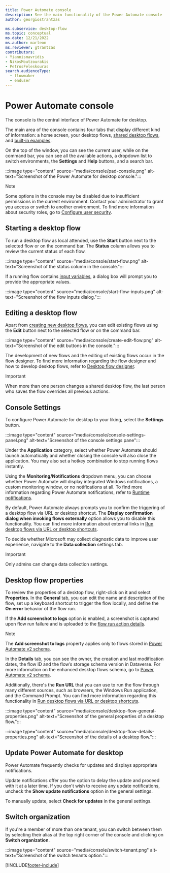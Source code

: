 ```yaml
---
title: Power Automate console
description: See the main functionality of the Power Automate console
author: georgiostrantzas

ms.subservice: desktop-flow
ms.topic: conceptual
ms.date: 12/21/2022
ms.author: marleon
ms.reviewer: gtrantzas
contributors:
- Yiannismavridis
- NikosMoutzourakis
- PetrosFeleskouras 
search.audienceType: 
  - flowmaker
  - enduser
---
```


# Power Automate console

The console is the central interface of Power Automate for desktop.

The main area of the console contains four tabs that display different kind of information: a home screen, your desktop flows, [shared desktop flows](manage.md#share-desktop-flows), and [built-in examples](create-flow.md#start-creating-desktop-flows-using-examples).

On the top of the window, you can see the current user, while on the command bar, you can see all the available actions, a dropdown list to switch environments, the **Settings** and **Help** buttons, and a search bar.

:::image type="content" source="media/console/pad-console.png" alt-text="Screenshot of the Power Automate for desktop console.":::

> [!NOTE]
> Some options in the console may be disabled due to insufficient permissions in the current environment. Contact your administrator to grant you access or switch to another environment. To find more information about security roles, go to [Configure user security](/power-platform/admin/database-security).

## Starting a desktop flow

To run a desktop flow as local attended, use the **Start** button next to the selected flow or on the command bar. The **Status** column allows you to review the current status of each flow.

:::image type="content" source="media/console/start-flow.png" alt-text="Screenshot of the status column in the console.":::

If a running flow contains [input variables](manage-variables.md#input-and-output-variables), a dialog box will prompt you to provide the appropriate values.

:::image type="content" source="media/console/start-flow-inputs.png" alt-text="Screenshot of the flow inputs dialog.":::

## Editing a desktop flow

Apart from [creating new desktop flows](create-flow.md), you can edit existing flows using the **Edit** button next to the selected flow or on the command bar.

:::image type="content" source="media/console/create-edit-flow.png" alt-text="Screenshot of the edit buttons in the console.":::

The development of new flows and the editing of existing flows occur in the flow designer. To find more information regarding the flow designer and how to develop desktop flows, refer to [Desktop flow designer](flow-designer.md).

>[!IMPORTANT]
> When more than one person changes a shared desktop flow, the last person who saves the flow overrides all previous actions.

## Console Settings

To configure Power Automate for desktop to your liking, select the **Settings** button.

:::image type="content" source="media/console/console-settings-panel.png" alt-text="Screenshot of the console settings pane":::

Under the **Application** category, select whether Power Automate should launch automatically and whether closing the console will also close the application. You may also set a hotkey combination to stop running flows instantly.

Using the **Monitoring/Notifications** dropdown menu, you can choose whether Power Automate will display integrated Windows notifications, a custom monitoring window, or no notifications at all. To find more information regarding Power Automate notifications, refer to [Runtime notifications](runtime-notifications.md).

By default, Power Automate always prompts you to confirm the triggering of a desktop flow via URL or desktop shortcut. The **Display confirmation dialog when invoking flows externally** option allows you to disable this functionality. You can find more information about external links in [Run desktop flows via URL or desktop shortcuts](run-desktop-flows-url-shortcuts.md).  

To decide whether Microsoft may collect diagnostic data to improve user experience, navigate to the **Data collection** settings tab.

>[!IMPORTANT]
>Only admins can change data collection settings.

## Desktop flow properties

To review the properties of a desktop flow, right-click on it and select **Properties**. In the **General** tab, you can edit the name and description of the flow, set up a keyboard shortcut to trigger the flow locally, and define the **On error** behavior of the flow run.

If the **Add screenshot to logs** option is enabled, a screenshot is captured upon flow run failure and is uploaded to the [flow run action details](monitor-run-details.md#actions-details).

> [!NOTE]
> The **Add screenshot to logs** property applies only to flows stored in [Power Automate v2 schema](schema.md).

In the **Details** tab, you can see the owner, the creation and last modification dates, the flow ID and the flow’s storage schema version in Dataverse. For more information on the enhanced desktop flows schema, go to [Power Automate v2 schema](schema.md).

Additionally, there's the **Run URL** that you can use to run the flow through many different sources, such as browsers, the Windows Run application, and the Command Prompt. You can find more information regarding this functionality in [Run desktop flows via URL or desktop shortcuts](run-desktop-flows-url-shortcuts.md).

:::image type="content" source="media/console/desktop-flow-general-properties.png" alt-text="Screenshot of the general properties of a desktop flow.":::

:::image type="content" source="media/console/desktop-flow-details-properties.png" alt-text="Screenshot of the details of a desktop flow.":::

## Update Power Automate for desktop

Power Automate frequently checks for updates and displays appropriate notifications.

Update notifications offer you the option to delay the update and proceed with it at a later time. If you don't wish to receive any update notifications, uncheck the **Show update notifications** option in the general settings.

To manually update, select **Check for updates** in the general settings.

## Switch organization

If you're a member of more than one tenant, you can switch between them by selecting their alias at the top right corner of the console and clicking on **Switch organization**.

:::image type="content" source="media/console/switch-tenant.png" alt-text="Screenshot of the switch tenants option.":::

[!INCLUDE[footer-include](../includes/footer-banner.md)]
